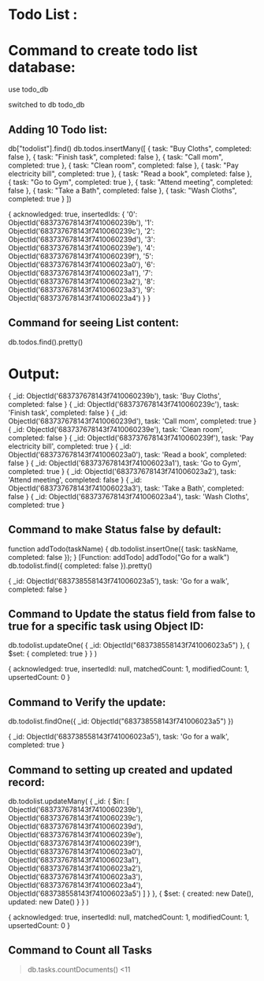 # Todo List :

# Command to create todo list database:
use todo_db

switched to db todo_db

## Adding 10 Todo list:
db["todolist"].find()
db.todos.insertMany([
  { task: "Buy Cloths", completed: false },
  { task: "Finish task", completed: false },
  { task: "Call mom", completed: true },
  { task: "Clean room", completed: false },
  { task: "Pay electricity bill", completed: true },
  { task: "Read a book", completed: false },
  { task: "Go to Gym", completed: true },
  { task: "Attend meeting", completed: false },
  { task: "Take a Bath", completed: false },
  { task: "Wash Cloths", completed: true }
])


{
  acknowledged: true,
  insertedIds: {
    '0': ObjectId('683737678143f7410060239b'),
    '1': ObjectId('683737678143f7410060239c'),
    '2': ObjectId('683737678143f7410060239d'),
    '3': ObjectId('683737678143f7410060239e'),
    '4': ObjectId('683737678143f7410060239f'),
    '5': ObjectId('683737678143f741006023a0'),
    '6': ObjectId('683737678143f741006023a1'),
    '7': ObjectId('683737678143f741006023a2'),
    '8': ObjectId('683737678143f741006023a3'),
    '9': ObjectId('683737678143f741006023a4')
  }
}

## Command for seeing List content:
db.todos.find().pretty()
# Output:
{
  _id: ObjectId('683737678143f7410060239b'),
  task: 'Buy Cloths',
  completed: false
}
{
  _id: ObjectId('683737678143f7410060239c'),
  task: 'Finish task',
  completed: false
}
{
  _id: ObjectId('683737678143f7410060239d'),
  task: 'Call mom',
  completed: true
}
{
  _id: ObjectId('683737678143f7410060239e'),
  task: 'Clean room',
  completed: false
}
{
  _id: ObjectId('683737678143f7410060239f'),
  task: 'Pay electricity bill',
  completed: true
}
{
  _id: ObjectId('683737678143f741006023a0'),
  task: 'Read a book',
  completed: false
}
{
  _id: ObjectId('683737678143f741006023a1'),
  task: 'Go to Gym',
  completed: true
}
{
  _id: ObjectId('683737678143f741006023a2'),
  task: 'Attend meeting',
  completed: false
}
{
  _id: ObjectId('683737678143f741006023a3'),
  task: 'Take a Bath',
  completed: false
}
{
  _id: ObjectId('683737678143f741006023a4'),
  task: 'Wash Cloths',
  completed: true
}

## Command to make Status false by default:
function addTodo(taskName) {
  db.todolist.insertOne({ task: taskName, completed: false });
}
[Function: addTodo]
addTodo("Go for a walk")
db.todolist.find({ completed: false }).pretty()


{
  _id: ObjectId('683738558143f741006023a5'),
  task: 'Go for a walk',
  completed: false
}

## Command to Update the status field from false to true for a specific task using Object ID:
db.todolist.updateOne(
  { _id: ObjectId("683738558143f741006023a5") },
  { $set: { completed: true } }
)

{
  acknowledged: true,
  insertedId: null,
  matchedCount: 1,
  modifiedCount: 1,
  upsertedCount: 0
}

 ## Command to Verify the update:
db.todolist.findOne({ _id: ObjectId("683738558143f741006023a5") })

{
  _id: ObjectId('683738558143f741006023a5'),
  task: 'Go for a walk',
  completed: true
}

## Command to setting up created and updated record:
db.todolist.updateMany(
  {
    _id: { 
      $in: [
        ObjectId('683737678143f7410060239b'),
        ObjectId('683737678143f7410060239c'),
        ObjectId('683737678143f7410060239d'),
        ObjectId('683737678143f7410060239e'),
        ObjectId('683737678143f7410060239f'),
        ObjectId('683737678143f741006023a0'),
        ObjectId('683737678143f741006023a1'),
        ObjectId('683737678143f741006023a2'),
        ObjectId('683737678143f741006023a3'),
        ObjectId('683737678143f741006023a4'),
        ObjectId('683738558143f741006023a5')
      ]
    }
  },
  {
    $set: {
      created: new Date(),
      updated: new Date()
    }
  }
)

{
  acknowledged: true,
  insertedId: null,
  matchedCount: 1,
  modifiedCount: 1,
  upsertedCount: 0
}

## Command to Count all Tasks
>db.tasks.countDocuments()
<11
